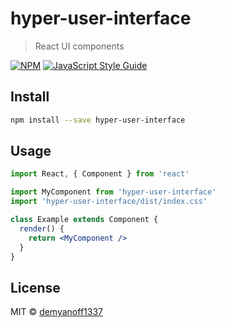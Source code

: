 # hyper-user-interface

> React UI components

[![NPM](https://img.shields.io/npm/v/hyper-user-interface.svg)](https://www.npmjs.com/package/hyper-user-interface) [![JavaScript Style Guide](https://img.shields.io/badge/code_style-standard-brightgreen.svg)](https://standardjs.com)

## Install

```bash
npm install --save hyper-user-interface
```

## Usage

```jsx
import React, { Component } from 'react'

import MyComponent from 'hyper-user-interface'
import 'hyper-user-interface/dist/index.css'

class Example extends Component {
  render() {
    return <MyComponent />
  }
}
```

## License

MIT © [demyanoff1337](https://github.com/demyanoff1337)
